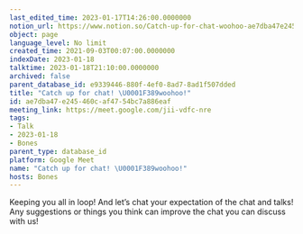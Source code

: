 ```yaml
---
last_edited_time: 2023-01-17T14:26:00.0000000
notion_url: https://www.notion.so/Catch-up-for-chat-woohoo-ae7dba47e245460caf4754bc7a886eaf
object: page
language_level: No limit
created_time: 2021-09-03T00:07:00.0000000
indexDate: 2023-01-18
talktime: 2023-01-18T21:10:00.0000000
archived: false
parent_database_id: e9339446-880f-4ef0-8ad7-8ad1f507dded
title: "Catch up for chat! \U0001F389woohoo!"
id: ae7dba47-e245-460c-af47-54bc7a886eaf
meeting_link: https://meet.google.com/jii-vdfc-nre
tags:
- Talk
- 2023-01-18
- Bones
parent_type: database_id
platform: Google Meet
name: "Catch up for chat! \U0001F389woohoo!"
hosts: Bones
---
```


Keeping you all in loop! And let’s chat your expectation of the chat and talks!
Any suggestions or things you think can improve the chat you can discuss with us!





